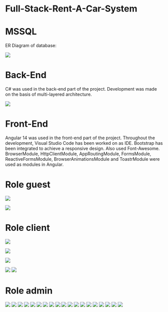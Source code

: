 # Full-Stack-Rent-A-Car-System
 
 # MSSQL 
ER Diagram of database:

![](https://github.com/cirkovicstefan/Rent-a-car/blob/main/app_images/dijagram/sema.png)

# Back-End
C# was used in the back-end part of the project. Development was made on the basis of multi-layered architecture.


![](https://github.com/cirkovicstefan/Rent-a-car/blob/main/app_images/dijagram/Picture1.png)

# Front-End

Angular 14 was used in the front-end part of the project. Throughout the development, Visual Studio Code has been worked on as IDE. Bootstrap has been integrated to achieve a responsive design. Also used Font-Awesome. BrowserModule, HttpClientModule, AppRoutingModule, FormsModule, ReactiveFormsModule, BrowserAnimationsModule and ToastrModule were used as modules in Angular. 

# Role guest
![](https://github.com/cirkovicstefan/Rent-a-car/blob/main/app_images/uloga%20gost/gost-prikaz.png)

![](https://github.com/cirkovicstefan/Rent-a-car/blob/main/app_images/uloga%20gost/registracija.png)

# Role client

![](https://github.com/cirkovicstefan/Rent-a-car/blob/main/app_images/uloga%20klijent/stranica-za-ulogu-korisnici.png)

![](https://github.com/cirkovicstefan/Rent-a-car/blob/main/app_images/uloga%20klijent/korisnici-istorija.png)

![](https://github.com/cirkovicstefan/Rent-a-car/blob/main/app_images/uloga%20klijent/korisnici-profil.png)

![](https://github.com/cirkovicstefan/Rent-a-car/blob/main/app_images/uloga%20klijent/promena-lozinke.png)
![](https://github.com/cirkovicstefan/Rent-a-car/blob/main/app_images/uloga%20klijent/uloga-korisnici-rezervisani.png)

# Role admin
![](https://github.com/cirkovicstefan/Rent-a-car/blob/main/app_images/uloga%20administrator/slika-iznajmljivanje.png)
![](https://github.com/cirkovicstefan/Rent-a-car/blob/main/app_images/uloga%20administrator/vise-o-automobilu.png)
![](https://github.com/cirkovicstefan/Rent-a-car/blob/main/app_images/uloga%20administrator/iznajmi-forma.png)
![](https://github.com/cirkovicstefan/Rent-a-car/blob/main/app_images/uloga%20administrator/iznajmljeni-prikaz.png)
![](https://github.com/cirkovicstefan/Rent-a-car/blob/main/app_images/uloga%20administrator/model-automobila-prikay.png)
![](https://github.com/cirkovicstefan/Rent-a-car/blob/main/app_images/uloga%20administrator/dodaj-model-forma.png)
![](https://github.com/cirkovicstefan/Rent-a-car/blob/main/app_images/uloga%20administrator/izmeni-model.png)
![](https://github.com/cirkovicstefan/Rent-a-car/blob/main/app_images/uloga%20administrator/prikaz-finansija.png)
![](https://github.com/cirkovicstefan/Rent-a-car/blob/main/app_images/uloga%20administrator/dodaj-novu-cenu.png)
![](https://github.com/cirkovicstefan/Rent-a-car/blob/main/app_images/uloga%20administrator/prikaz-proizvodjaca.png)
![](https://github.com/cirkovicstefan/Rent-a-car/blob/main/app_images/uloga%20administrator/dodaj-proizvodjaca.png)
![](https://github.com/cirkovicstefan/Rent-a-car/blob/main/app_images/uloga%20administrator/izmeni-proizvodjaca.png)
![](https://github.com/cirkovicstefan/Rent-a-car/blob/main/app_images/uloga%20administrator/dodaj-rezervaciju.png)
![](https://github.com/cirkovicstefan/Rent-a-car/blob/main/app_images/uloga%20administrator/prikaz-korisnika.png)
![](https://github.com/cirkovicstefan/Rent-a-car/blob/main/app_images/uloga%20administrator/dodavanje-korisnika.png)
![](https://github.com/cirkovicstefan/Rent-a-car/blob/main/app_images/uloga%20administrator/izmeni-klijenta.png)
![](https://github.com/cirkovicstefan/Rent-a-car/blob/main/app_images/uloga%20administrator/istorija.png)
![](https://github.com/cirkovicstefan/Rent-a-car/blob/main/app_images/uloga%20administrator/izmeni-cenu.png)
![](https://github.com/cirkovicstefan/Rent-a-car/blob/main/app_images/uloga%20administrator/promena-lozinke.png)












